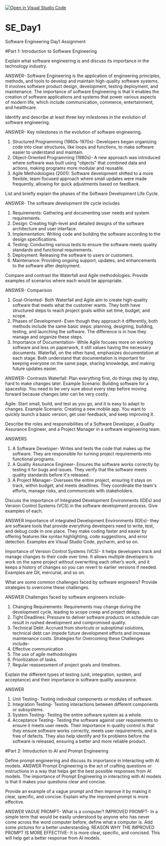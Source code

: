 [![Open in Visual Studio Code](https://classroom.github.com/assets/open-in-vscode-2e0aaae1b6195c2367325f4f02e2d04e9abb55f0b24a779b69b11b9e10269abc.svg)](https://classroom.github.com/online_ide?assignment_repo_id=15569177&assignment_repo_type=AssignmentRepo)
# SE_Day1
Software Engineering Day1 Assignment

#Part 1: Introduction to Software Engineering

Explain what software engineering is and discuss its importance in the technology industry.

ANSWER- Software Engineering is the application of engineering principles, methods, and tools to develop and maintain high-quality software systems. It involves software product design, development, testing deployment, and maintenance.
The importance of software Engineering is that it enables the creation of software applications and systems that power various aspects of modern life, which include communication, commerce, entertainment, and healthcare.

Identify and describe at least three key milestones in the evolution of software engineering.
 
ANSWER- Key milestones in the evolution of software engineering.
1. Structured Programming (1960s-1970s)- Developers began organizing code into clear structures, like loops and functions, to make software easier to understand and maintain.
2. Object-Oriented Programming (1980s)- A new approach was introduced where software was built using "objects" that combined data and actions, making programs more modular and reusable.
3. Agile Methodologies (2001): Software development shifted to a more flexible, team-focused approach where small updates were made frequently, allowing for quick adjustments based on feedback.


List and briefly explain the phases of the Software Development Life Cycle.

ANSWER- The software development life cycle includes
1. Requirements: Gathering and documenting user needs and system requirements.
2. Design: Creating high-level and detailed designs of the software architecture and user interface.
3. Implementation: Writing code and building the software according to the design specifications.
4. Testing: Conducting various tests to ensure the software meets quality standards and functional requirements.
5. Deployment: Releasing the software to users or customers.
6. Maintenance: Providing ongoing support, updates, and enhancements to the software after deployment.

Compare and contrast the Waterfall and Agile methodologies. Provide examples of scenarios where each would be appropriate.

ANSWER- Comparison
1. Goal-Oriented- Both Waterfall and Agile aim to create high-quality software that meets what the customer wants. They both have structured steps to reach project goals within set time, budget, and scope.
2. Phases of Development- Even though they approach it differently, both methods include the same basic steps: planning, designing, building, testing, and launching the software. The difference is in how they manage and organize these steps.
3. Importance of Documentation- While Agile focuses more on working software and less on paperwork, it still values having the necessary documents. Waterfall, on the other hand, emphasizes documentation at each stage. Both understand that documentation is important for keeping everyone on the same page, sharing knowledge, and making future updates easier.

ANSWER- Contrasts
Waterfall: Plan everything first, do things step by step, hard to make changes later.
Example Scenario: Building software for a spaceship. You need to be very sure about every step before moving forward because changes later can be very costly.

Agile: Start small, build, and test as you go, and it is easy to adapt to changes.
Example Scenario: Creating a new mobile app. You want to quickly launch a basic version, get user feedback, and keep improving it.

Describe the roles and responsibilities of a Software Developer, a Quality Assurance Engineer, and a Project Manager in a software engineering team.

ANSWERS
1. A Software Developer- Writes and tests the code that makes up the software. They are responsible for turning project requirements into functional programs.
2. A Quality Assurance Engineer- Ensures the software works correctly by testing it for bugs and issues. They verify that the software meets quality standards before it's released.
3. A Project Manager- Oversees the entire project, ensuring it stays on track, within budget, and meets deadlines. They coordinate the team's efforts, manage risks, and communicate with stakeholders.


Discuss the importance of Integrated Development Environments (IDEs) and Version Control Systems (VCS) in the software development process. Give examples of each.

ANSWER
Importance of integrated Development Environments (IDEs)- they are software tools that provide everything developers need to write, test, and debug code in one place. They make coding faster and easier by offering features like syntax highlighting, code suggestions, and error detection. Examples are Visual Studio Code, pycharm, and so on.

Importance of Version Control Systems (VCS)- it helps developers track and manage changes to their code over time. It allows multiple developers to work on the same project without overwriting each other’s work, and it keeps a history of changes so you can revert to earlier versions if needed. Examples are Git, mercurial, and so on.

What are some common challenges faced by software engineers? Provide strategies to overcome these challenges.

ANSWER
Challenges faced by software engineers include-
1. Changing Requirements: Requirements may change during the development cycle, leading to scope creep and project delays.
2. Tight Deadlines: Pressure to deliver software products on schedule can result in rushed development and compromised quality.
3. Technical Debt: Accrued from shortcuts or suboptimal solutions, technical debt can impede future development efforts and increase maintenance costs.
Strategies for Overcoming these Challenges include-
1. Effective communication
2. The use of agile methodologies
3. Prioritization of tasks.
4. Regular reassessment of project goals and timelines.


Explain the different types of testing (unit, integration, system, and acceptance) and their importance in software quality assurance.

ANSWER

1. Unit Testing- Testing individual components or modules of software.
2. Integration Testing- Testing interactions between different components or subsystems.
3. System Testing- Testing the entire software system as a whole.
4. Acceptance Testing- Testing the software against user requirements to ensure it meets user needs.
Their importance in quality control is that they ensure software works correctly, meets user requirements, and is free of defects. They also help identify and fix problems before the software is released, ensuring a better and more reliable product.

#Part 2: Introduction to AI and Prompt Engineering


Define prompt engineering and discuss its importance in interacting with AI models.
ANSWER
Prompt Engineering is the act of crafting questions or instructions in a way that helps get the best possible responses from AI models.
The importance of Prompt Engineering in interacting with AI models is that it makes your questions clear and concise.


Provide an example of a vague prompt and then improve it by making it clear, specific, and concise. Explain why the improved prompt is more effective.

ANSWER
VAGUE PROMPT- What is a computer?
IMPROVED PROMPT- In a simple term that would be easily understood by anyone who has never come across the word computer before, define what a computer is. Add some pictures for a better understanding.
REASON WHY THE IMPROVED PROMPT IS MORE EFFECTIVE- It is more clear, specific, and concised. This will help get a better response from AI models.